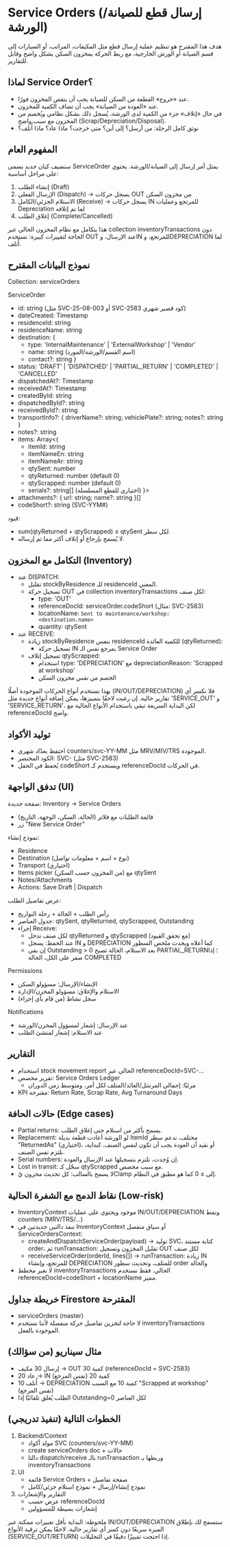 # Service Orders (إرسال قطع للصيانة/الورشة)

هدف هذا المقترح هو تنظيم عملية إرسال قطع مثل المكيفات، المراتب، أو السيارات إلى قسم الصيانة أو الورش الخارجية، مع ربط الحركة بمخزون السكن بشكل واضح وقابل للتقارير.

## لماذا Service Order؟
- عند «خروج» القطعة من السكن للصيانة يجب أن ينقص المخزون فورًا.
- عند «العودة من الصيانة» يجب أن تضاف الكمية للمخزون.
- في حال «إتلاف» جزء من الكمية لدى الورشة، يُسجل ذلك بشكل نظامي ويُخصم من المخزون مع سبب واضح (Scrap/Depreciation/Disposal).
- نوثق كامل الرحلة: من أرسل؟ إلى أين؟ متى خرجت؟ ماذا عاد؟ ماذا أُتلف؟

## المفهوم العام
سنضيف كيان جديد يسمى ServiceOrder يمثل أمر إرسال إلى الصيانة/الورشة. يحتوي على مراحل أساسية:
1) إنشاء الطلب (Draft)
2) الإرسال الفعلي (Dispatch) → يسجل حركات OUT من مخزون السكن
3) الاستلام الجزئي/الكامل (Receive) → يسجل حركات IN للمرتجع وعمليات Depreciation لما تم إتلافه
4) إغلاق الطلب (Complete/Cancelled)

هذا يتكامل مع نظام المخزون الحالي عبر collection inventoryTransactions دون الحاجة لتغييرات كبيرة: نستخدم OUT عند الإرسال، وIN للمرتجع، وDEPRECIATION لما أُتلف.

## نموذج البيانات المقترح
Collection: serviceOrders

ServiceOrder
- id: string (مثل SVC-25-08-003 أو SVC-2583 كود قصير شهري)
- dateCreated: Timestamp
- residenceId: string
- residenceName: string
- destination: {
  - type: 'InternalMaintenance' | 'ExternalWorkshop' | 'Vendor'
  - name: string (اسم القسم/الورشة/المورد)
  - contact?: string
}
- status: 'DRAFT' | 'DISPATCHED' | 'PARTIAL_RETURN' | 'COMPLETED' | 'CANCELLED'
- dispatchedAt?: Timestamp
- receivedAt?: Timestamp
- createdById: string
- dispatchedById?: string
- receivedById?: string
- transportInfo?: { driverName?: string; vehiclePlate?: string; notes?: string }
- notes?: string
- items: Array<{
  - itemId: string
  - itemNameEn: string
  - itemNameAr: string
  - qtySent: number
  - qtyReturned: number (default 0)
  - qtyScrapped: number (default 0)
  - serials?: string[] (اختياري للقطع المسلسلة)
}>
- attachments?: { url: string; name?: string }[]
- codeShort?: string (SVC-YYM#)

قيود:
- sum(qtyReturned + qtyScrapped) ≤ qtySent لكل سطر.
- لا يُسمح بإرجاع أو إتلاف أكثر مما تم إرساله.

## التكامل مع المخزون (Inventory)
- عند DISPATCH:
  - تقليل stockByResidence للـ residenceId المعني.
  - تسجيل حركة OUT في collection inventoryTransactions لكل صنف:
    - type: 'OUT'
    - referenceDocId: serviceOrder.codeShort (مثال: SVC-2583)
    - locationName: `Sent to maintenance/workshop: <destination.name>`
    - quantity: qtySent
- عند RECEIVE:
  - زيادة stockByResidence بنفس residenceId للكمية العائدة (qtyReturned):
    - تسجيل حركة IN بمرجع نفس الـ Service Order
  - تسجيل إتلاف qtyScrapped:
    - استخدام type: 'DEPRECIATION' مع depreciationReason: 'Scrapped at workshop'
    - الخصم من نفس مخزون السكن

بهذا نستخدم أنواع الحركات الموجودة أصلًا (IN/OUT/DEPRECIATION) فلا نكسر أي تقارير حالية. إن رغبت لاحقًا بتمييزها، يمكن إضافة أنواع جديدة مثل 'SERVICE_OUT' و 'SERVICE_RETURN'، لكن البداية السريعة تبقى باستخدام الأنواع الحالية مع referenceDocId واضح.

## توليد الأكواد
- احتفظ بعدّاد شهري counters/svc-YY-MM مثل MRV/MIV/TRS الموجودة.
- الكود المختصر: SVC-<YY><M><seq> (مثل SVC-2583)
- يُحفظ في الحقل codeShort ويستخدم كـ referenceDocId في الحركات.

## تدفق الواجهة (UI)
صفحة جديدة: Inventory → Service Orders
- قائمة الطلبات مع فلاتر (الحالة، السكن، الوجهة، التاريخ)
- زر "New Service Order"

نموذج إنشاء:
- Residence
- Destination (نوع + اسم + معلومات تواصل)
- Transport (اختياري)
- Items picker (من المخزون حسب السكن) مع qtySent
- Notes/Attachments
- Actions: Save Draft | Dispatch

عرض تفاصيل الطلب:
- رأس الطلب + الحالة + رحلة التواريخ
- جدول العناصر: qtySent, qtyReturned, qtyScrapped, Outstanding
- إجراء Receive:
  - لكل صنف تدخل qtyReturned و qtyScrapped (مع تحقق القيود)
  - عند الحفظ: يسجل IN و DEPRECIATION كما أعلاه ويحدث ملخص السطور
  - إن بقي Outstanding > 0 بعد الاستلام، الحالة تصبح PARTIAL_RETURN؛ إذا صفر على الكل، الحالة COMPLETED

Permissions
- الإنشاء/الإرسال: مسؤولو السكن
- الاستلام والإغلاق: مسؤولو المخزن/الإدارة
- سجل نشاط (من قام بأي إجراء)

Notifications
- عند الإرسال: إشعار لمسؤول المخزن/الورشة
- عند الاستلام: إشعار لمنشئ الطلب

## التقارير
- استخدام stock movement report الحالي عبر referenceDocId=SVC-…
- تقرير مخصص: Service Orders Ledger
  - مرئيًا: إجمالي المرسَل/العائد/المتلف لكل أمر، ومتوسط زمن الدوران
- KPI مقترحة: Return Rate, Scrap Rate, Avg Turnaround Days

## حالات الحافة (Edge cases)
- Partial returns: يسمح بأكثر من استلام حتى إغلاق الطلب.
- Replacement: لو الورشة أعادت قطعة بديلة ItemId مختلف، ندعم سطر "ReturnedAs" (اختياري)، أو نقيد أن العودة يجب أن تكون لنفس الصنف. كبداية، نلتزم نفس الصنف.
- Serial numbers: إن وُجدت، نلتزم بتسجيلها عند الإرسال والعودة.
- Lost in transit: سجّل كـ qtyScrapped مع سبب مخصص.
- لا يسمح بالسالب: كل تحديث مخزون يُClamp إلى ≥ 0 كما هو مطبق في النظام.

## نقاط الدمج مع الشفرة الحالية (Low-risk)
- InventoryContext موجود ويحتوي على عمليات IN/OUT/DEPRECIATION ونمط counters (MRV/TRS/…)
- ننفذ دالتين جديدتين في InventoryContext أو سياق منفصل ServiceOrdersContext:
  - createAndDispatchServiceOrder(payload) → توليد SVC، كتابة مستند order، ثم runTransaction: تقليل المخزون وتسجيل OUT لكل صنف
  - receiveServiceOrder(orderId, lines[]) → runTransaction: زيادة IN للمرتجع، وإنشاء DEPRECIATION للمتلف، وتحديث سطور order والحالة
- لا نغير مخطط inventoryTransactions الحالي. فقط نستخدم referenceDocId=codeShort + locationName مميز.

## خريطة جداول Firestore المقترحة
- serviceOrders (master)
- لا حاجة لتخزين تفاصيل حركة منفصلة لأننا نستخدم inventoryTransactions الموجودة بالفعل.

## مثال سيناريو (من سؤالك)
- إرسال 30 مكيف → OUT كمية 30 (referenceDocId = SVC-2583)
- عاد 20 → IN كمية 20 (نفس المرجع)
- أُتلف 10 → DEPRECIATION كمية 10 مع السبب "Scrapped at workshop" (نفس المرجع)
- الطلب يُغلق تلقائيًا إذا Outstanding=0 لكل العناصر

## الخطوات التالية (تنفيذ تدريجي)
1) Backend/Context
   - مولد أكواد SVC (counters/svc-YY-MM)
   - create serviceOrders doc + حالات
   - دالتا dispatch/receive بالـ runTransaction وربطها بـ inventoryTransactions
2) UI
   - قائمة Service Orders + صفحة تفاصيل
   - نموذج إنشاء/إرسال + نموذج استلام جزئي/كامل
3) التقارير والإشعارات
   - عرض حسب referenceDocId
   - إشعارات بسيطة للمسؤولين

ملحوظة: البداية بأقل تغييرات ممكنة عبر IN/OUT/DEPRECIATION ستسمح لك بإطلاق الميزة سريعًا دون كسر أي تقارير حالية. لاحقًا يمكن ترقية الأنواع (SERVICE_OUT/RETURN) إذا احتجت تمييزًا دقيقًا في التحليلات.
